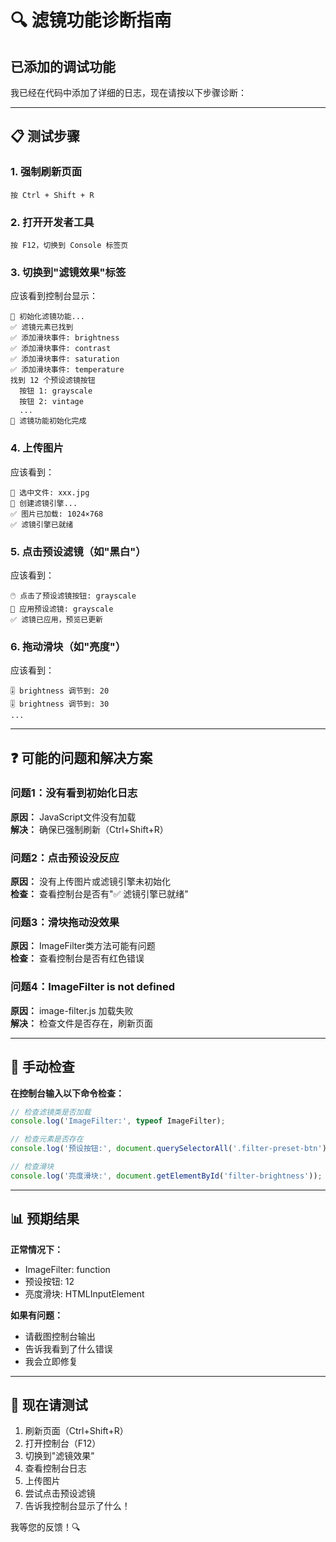 # 🔍 滤镜功能诊断指南

## 已添加的调试功能

我已经在代码中添加了详细的日志，现在请按以下步骤诊断：

---

## 📋 测试步骤

### **1. 强制刷新页面**
```
按 Ctrl + Shift + R
```

### **2. 打开开发者工具**
```
按 F12，切换到 Console 标签页
```

### **3. 切换到"滤镜效果"标签**

应该看到控制台显示：
```
🎨 初始化滤镜功能...
✅ 滤镜元素已找到
✅ 添加滑块事件: brightness
✅ 添加滑块事件: contrast
✅ 添加滑块事件: saturation
✅ 添加滑块事件: temperature
找到 12 个预设滤镜按钮
  按钮 1: grayscale
  按钮 2: vintage
  ...
🎉 滤镜功能初始化完成
```

### **4. 上传图片**

应该看到：
```
📁 选中文件: xxx.jpg
🎨 创建滤镜引擎...
✅ 图片已加载: 1024×768
✅ 滤镜引擎已就绪
```

### **5. 点击预设滤镜（如"黑白"）**

应该看到：
```
🖱️ 点击了预设滤镜按钮: grayscale
🎨 应用预设滤镜: grayscale
✅ 滤镜已应用，预览已更新
```

### **6. 拖动滑块（如"亮度"）**

应该看到：
```
🎚️ brightness 调节到: 20
🎚️ brightness 调节到: 30
...
```

---

## ❓ 可能的问题和解决方案

### 问题1：没有看到初始化日志
**原因：** JavaScript文件没有加载  
**解决：** 确保已强制刷新（Ctrl+Shift+R）

### 问题2：点击预设没反应
**原因：** 没有上传图片或滤镜引擎未初始化  
**检查：** 查看控制台是否有"✅ 滤镜引擎已就绪"

### 问题3：滑块拖动没效果
**原因：** ImageFilter类方法可能有问题  
**检查：** 查看控制台是否有红色错误

### 问题4：ImageFilter is not defined
**原因：** image-filter.js 加载失败  
**解决：** 检查文件是否存在，刷新页面

---

## 🔧 手动检查

**在控制台输入以下命令检查：**

```javascript
// 检查滤镜类是否加载
console.log('ImageFilter:', typeof ImageFilter);

// 检查元素是否存在
console.log('预设按钮:', document.querySelectorAll('.filter-preset-btn').length);

// 检查滑块
console.log('亮度滑块:', document.getElementById('filter-brightness'));
```

---

## 📊 预期结果

**正常情况下：**
- ImageFilter: function
- 预设按钮: 12
- 亮度滑块: HTMLInputElement

**如果有问题：**
- 请截图控制台输出
- 告诉我看到了什么错误
- 我会立即修复

---

## 🚀 现在请测试

1. 刷新页面（Ctrl+Shift+R）
2. 打开控制台（F12）
3. 切换到"滤镜效果"
4. 查看控制台日志
5. 上传图片
6. 尝试点击预设滤镜
7. 告诉我控制台显示了什么！

我等您的反馈！🔍

